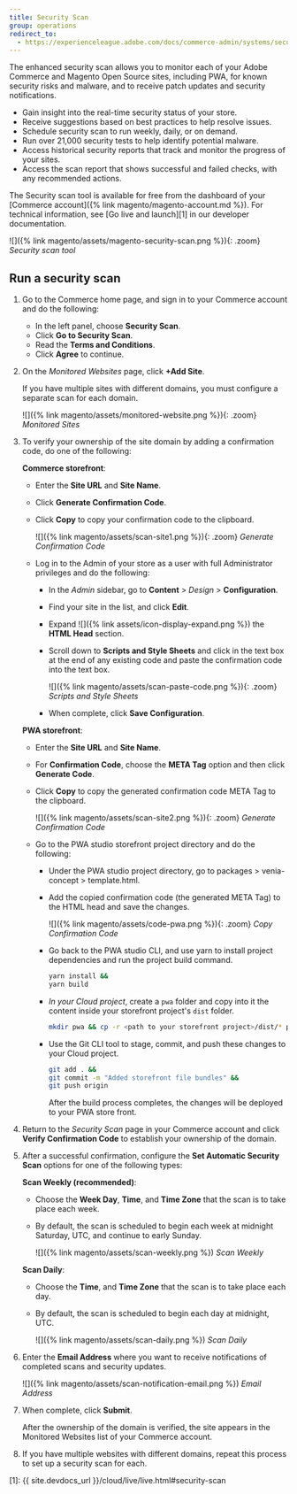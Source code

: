 ```yaml
---
title: Security Scan
group: operations
redirect_to:
  - https://experienceleague.adobe.com/docs/commerce-admin/systems/security/security-scan.html
---
```


The enhanced security scan allows you to monitor each of your Adobe Commerce and Magento Open Source sites, including PWA, for known security risks and malware, and to receive patch updates and security notifications.

- Gain insight into the real-time security status of your store.
- Receive suggestions based on best practices to help resolve issues.
- Schedule security scan to run weekly, daily, or on demand.
- Run over 21,000 security tests to help identify potential malware.
- Access historical security reports that track and monitor the progress of your sites.
- Access the scan report that shows successful and failed checks, with any recommended actions.

The Security scan tool is available for free from the dashboard of your [Commerce account]({% link magento/magento-account.md %}). For technical information, see [Go live and launch][1] in our developer documentation.

![]({% link magento/assets/magento-security-scan.png %}){: .zoom}
_Security scan tool_

## Run a security scan

1. Go to the Commerce home page, and sign in to your Commerce account and do the following:

   - In the left panel, choose **Security Scan**.
   - Click **Go to Security Scan**.
   - Read the **Terms and Conditions**.
   - Click **Agree** to continue.

1. On the _Monitored Websites_ page, click **+Add Site**.

    If you have multiple sites with different domains, you must configure a separate scan for each domain.

    ![]({% link magento/assets/monitored-website.png %}){: .zoom}
    _Monitored Sites_

1. To verify your ownership of the site domain by adding a confirmation code, do one of the following:

   **Commerce storefront**:

   - Enter the **Site URL** and **Site Name**.
   - Click **Generate Confirmation Code**.
   - Click **Copy** to copy your confirmation code to the clipboard.

      ![]({% link magento/assets/scan-site1.png %}){: .zoom}
      _Generate Confirmation Code_

   - Log in to the Admin of your store as a user with full Administrator privileges and do the following:

      - In the _Admin_ sidebar, go to **Content** > _Design_ > **Configuration**.
      - Find your site in the list, and click **Edit**.
      - Expand ![]({% link assets/icon-display-expand.png %}) the **HTML Head** section.
      - Scroll down to **Scripts and Style Sheets** and click in the text box at the end of any existing code and paste the confirmation code into the text box.

         ![]({% link magento/assets/scan-paste-code.png %}){: .zoom}
         _Scripts and Style Sheets_

      - When complete, click **Save Configuration**.

   **PWA storefront**:

   - Enter the **Site URL** and **Site Name**.

   - For **Confirmation Code**, choose the **META Tag** option and then click **Generate Code**.

   - Click **Copy** to copy the generated confirmation code META Tag to the clipboard.

      ![]({% link magento/assets/scan-site2.png %}){: .zoom}
      _Generate Confirmation Code_

   - Go to the PWA studio storefront project directory and do the following:

      - Under the PWA studio project directory, go to packages > venia-concept > template.html.
      - Add the copied confirmation code (the generated META Tag) to the HTML head and save the changes.

         ![]({% link magento/assets/code-pwa.png %}){: .zoom}
         _Copy Confirmation Code_

      - Go back to the PWA studio CLI, and use yarn to install project dependencies and run the project build command.

        ```sh
        yarn install &&
        yarn build
        ```
      - *In your Cloud project*, create a `pwa` folder and copy into it the content inside your storefront project's `dist` folder.

         ```sh
         mkdir pwa && cp -r <path to your storefront project>/dist/* pwa
         ```
      - Use the Git CLI tool to stage, commit, and push these changes to your Cloud project.

         ```sh
         git add . &&
         git commit -m "Added storefront file bundles" &&
         git push origin
         ```
         After the build process completes, the changes will be deployed to your PWA store front.

1. Return to the _Security Scan_ page in your Commerce account and click **Verify Confirmation Code** to establish your ownership of the domain.

1. After a successful confirmation, configure the **Set Automatic Security Scan** options for one of the following types:

   **Scan Weekly (recommended)**:

   - Choose the **Week Day**, **Time**, and **Time Zone** that the scan is to take place each week.
   - By default, the scan is scheduled to begin each week at midnight Saturday, UTC, and continue to early Sunday.

        ![]({% link magento/assets/scan-weekly.png %})
        _Scan Weekly_

   **Scan Daily**:

   - Choose the **Time**, and **Time Zone** that the scan is to take place each day.
   - By default, the scan is scheduled to begin each day at midnight, UTC.

        ![]({% link magento/assets/scan-daily.png %})
        _Scan Daily_

1. Enter the **Email Address** where you want to receive notifications of completed scans and security updates.

    ![]({% link magento/assets/scan-notification-email.png %})
    _Email Address_

1. When complete, click **Submit**.

    After the ownership of the domain is verified, the site appears in the Monitored Websites list of your Commerce account.

1. If you have multiple websites with different domains, repeat this process to set up a security scan for each.

[1]: {{ site.devdocs_url }}/cloud/live/live.html#security-scan

